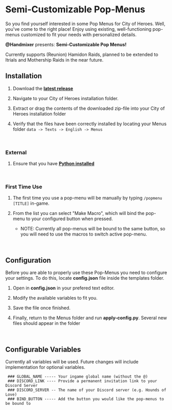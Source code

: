 # Semi-Customizable Pop-Menus

So you find yourself interested in some Pop Menus for City of Heroes. Well, you've come to the right place! Enjoy using existing, well-functioning pop-menus customized to fit your needs with personalized details.

**@Handmixer** presents:  **Semi-Customizable Pop Menus!**

Currently supports (Reunion) Hamidon Raids, planned to be extended to Itrials and Mothership Raids in the near future.
<br>

## Installation

1) Download the **[latest release](https://github.com/H4ndm1x3r/CoH-Popmenus/releases)**

2) Navigate to your City of Heroes installation folder.

3) Extract or drag the contents of the downloaded zip-file into your City of Heroes installation folder

4) Verify that the files have been correctly installed by locating your Menus folder `data -> Texts -> English -> Menus`
<br>

### External

1) Ensure that you have **[Python installed](https://www.python.org/downloads/)**
<br>

### First Time Use

1) The first time you use a pop-menu will be manually by typing `/popmenu [TITLE]` in-game.

2) From the list you can select  "Make Macro", which will bind the pop-menu to your configured button when pressed.
    * NOTE: Currently all pop-menus will be bound to the same button, so you will need to use the macros to switch active pop-menu.
<br>

## Configuration
Before you are able to properly use these Pop-Menus you need to configure your settings.
To do this, locate **config.json** file inside the templates folder.

1) Open in **config.json** in your prefered text editor.

2) Modify the available variables to fit you.

3) Save the file once finished.

4) Finally, return to the Menus folder and run **apply-config.py**. Several new files should appear in the folder
<br>

## Configurable Variables
Currently all variables will be used. Future changes will include implementation for optional variables.
```
 ### GLOBAL_NAME ----- Your ingame global name (without the @)
 ### DISCORD_LINK ---- Provide a permanent invitation link to your Discord Server
 ### DISCORD_SERVER -- The name of your Discord server (e.g. Hounds of Love)
 ### BIND_BUTTON ----- Add the button you would like the pop-menus to be bound to
```